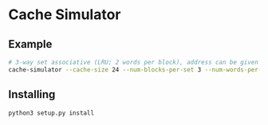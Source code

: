# Cache Simulator

## Example

```sh
# 3-way set associative (LRU; 2 words per block), address can be given in command line or `trace.out`
cache-simulator --cache-size 24 --num-blocks-per-set 3 --num-words-per-block 2 --word-addrs 3 180 43 2 191 88 190 14 181 44 186 253 --word-addrs-trace "trace.out"
```

## Installing

```
python3 setup.py install
```

